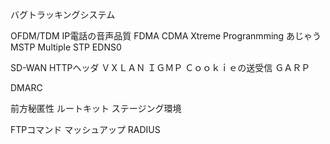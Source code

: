 バグトラッキングシステム

OFDM/TDM
IP電話の音声品質
FDMA CDMA
Xtreme Progranmming
	あじゃう
MSTP
	Multiple STP
EDNS0

SD-WAN
HTTPヘッダ
ＶＸＬＡＮ
ＩＧＭＰ
Ｃｏｏｋｉｅの送受信
ＧＡＲＰ

DMARC

前方秘匿性
ルートキット
ステージング環境

FTPコマンド
マッシュアップ
RADIUS
